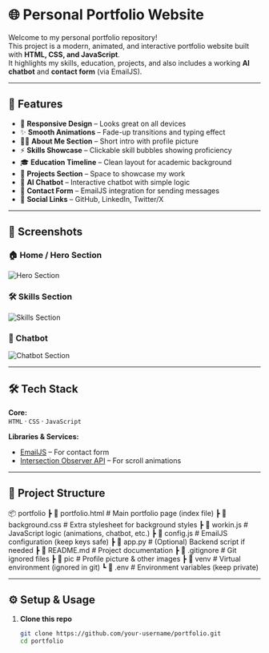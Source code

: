 # 🌐 Personal Portfolio Website

Welcome to my personal portfolio repository!  
This project is a modern, animated, and interactive portfolio website built with **HTML, CSS, and JavaScript**.  
It highlights my skills, education, projects, and also includes a working **AI chatbot** and **contact form** (via EmailJS).

---

## 🚀 Features

- 🎨 **Responsive Design** – Looks great on all devices  
- ✨ **Smooth Animations** – Fade-up transitions and typing effect  
- 🧑‍💻 **About Me Section** – Short intro with profile picture  
- ⚡ **Skills Showcase** – Clickable skill bubbles showing proficiency  
- 🎓 **Education Timeline** – Clean layout for academic background  
- 💼 **Projects Section** – Space to showcase my work  
- 🤖 **AI Chatbot** – Interactive chatbot with simple logic  
- 📩 **Contact Form** – EmailJS integration for sending messages  
- 🔗 **Social Links** – GitHub, LinkedIn, Twitter/X  

---

## 📸 Screenshots

### 🏠 Home / Hero Section
![Hero Section](assets/screenshots/hero.png)

### 🛠 Skills Section
![Skills Section](assets/screenshots/skills.png)

### 🤖 Chatbot
![Chatbot Section](assets/screenshots/chatbot.png)

---

## 🛠 Tech Stack

**Core:**  
`HTML` · `CSS` · `JavaScript`

**Libraries & Services:**  
- [EmailJS](https://www.emailjs.com/) – For contact form  
- [Intersection Observer API](https://developer.mozilla.org/en-US/docs/Web/API/Intersection_Observer_API) – For scroll animations  

---

## 📂 Project Structure

📦 portfolio
┣ 📜 portfolio.html # Main portfolio page (index file)
┣ 📜 background.css # Extra stylesheet for background styles
┣ 📜 workin.js # JavaScript logic (animations, chatbot, etc.)
┣ 📜 config.js # EmailJS configuration (keep keys safe)
┣ 📜 app.py # (Optional) Backend script if needed
┣ 📜 README.md # Project documentation
┣ 📜 .gitignore # Git ignored files
┣ 📂 pic # Profile picture & other images
┣ 📂 venv # Virtual environment (ignored in git)
┗ 📜 .env # Environment variables (keep private)


---

## ⚙️ Setup & Usage

1. **Clone this repo**
   ```bash
   git clone https://github.com/your-username/portfolio.git
   cd portfolio
